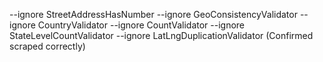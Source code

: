 --ignore StreetAddressHasNumber --ignore GeoConsistencyValidator --ignore CountryValidator --ignore CountValidator --ignore StateLevelCountValidator --ignore LatLngDuplicationValidator (Confirmed scraped correctly)
